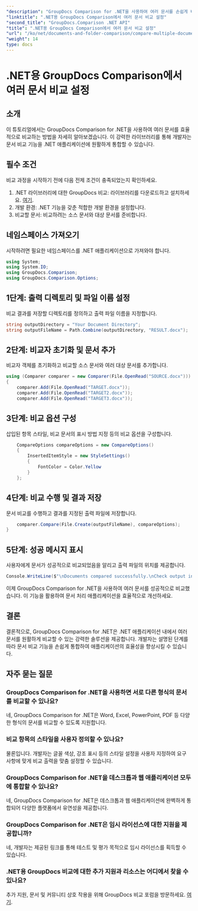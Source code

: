 ```yaml
---
"description": "GroupDocs Comparison for .NET을 사용하여 여러 문서를 손쉽게 비교하는 방법을 알아보세요. 원활한 문서 처리를 위한 단계별 가이드를 따라해 보세요."
"linktitle": ".NET용 GroupDocs Comparison에서 여러 문서 비교 설정"
"second_title": "GroupDocs.Comparison .NET API"
"title": ".NET용 GroupDocs Comparison에서 여러 문서 비교 설정"
"url": "/ko/net/documents-and-folder-comparison/compare-multiple-documents-settings-dotnet/"
"weight": 14
type: docs
---
```

# .NET용 GroupDocs Comparison에서 여러 문서 비교 설정

## 소개
이 튜토리얼에서는 GroupDocs Comparison for .NET을 사용하여 여러 문서를 효율적으로 비교하는 방법을 자세히 알아보겠습니다. 이 강력한 라이브러리를 통해 개발자는 문서 비교 기능을 .NET 애플리케이션에 원활하게 통합할 수 있습니다.
## 필수 조건
비교 과정을 시작하기 전에 다음 전제 조건이 충족되었는지 확인하세요.
1. .NET 라이브러리에 대한 GroupDocs 비교: 라이브러리를 다운로드하고 설치하세요. [여기](https://releases.groupdocs.com/comparison/net/).
2. 개발 환경: .NET 기능을 갖춘 적합한 개발 환경을 설정합니다.
3. 비교할 문서: 비교하려는 소스 문서와 대상 문서를 준비합니다.

## 네임스페이스 가져오기
시작하려면 필요한 네임스페이스를 .NET 애플리케이션으로 가져와야 합니다.
```csharp
using System;
using System.IO;
using GroupDocs.Comparison;
using GroupDocs.Comparison.Options;
```
## 1단계: 출력 디렉토리 및 파일 이름 설정
비교 결과를 저장할 디렉토리를 정의하고 출력 파일 이름을 지정합니다.
```csharp
string outputDirectory = "Your Document Directory";
string outputFileName = Path.Combine(outputDirectory, "RESULT.docx");
```
## 2단계: 비교자 초기화 및 문서 추가
비교자 객체를 초기화하고 비교할 소스 문서와 여러 대상 문서를 추가합니다.
```csharp
using (Comparer comparer = new Comparer(File.OpenRead("SOURCE.docx")))
{
    comparer.Add(File.OpenRead("TARGET.docx"));
    comparer.Add(File.OpenRead("TARGET2.docx"));
    comparer.Add(File.OpenRead("TARGET3.docx"));
```
## 3단계: 비교 옵션 구성
삽입된 항목 스타일, 비교 문서의 표시 방법 지정 등의 비교 옵션을 구성합니다.
```csharp
    CompareOptions compareOptions = new CompareOptions()
    {
        InsertedItemStyle = new StyleSettings()
        {
            FontColor = Color.Yellow
        }
    };
```
## 4단계: 비교 수행 및 결과 저장
문서 비교를 수행하고 결과를 지정된 출력 파일에 저장합니다.
```csharp
    comparer.Compare(File.Create(outputFileName), compareOptions);
}
```
## 5단계: 성공 메시지 표시
사용자에게 문서가 성공적으로 비교되었음을 알리고 출력 파일의 위치를 제공합니다.
```csharp
Console.WriteLine($"\nDocuments compared successfully.\nCheck output in {outputDirectory}.");
```
이제 GroupDocs Comparison for .NET을 사용하여 여러 문서를 성공적으로 비교했습니다. 이 기능을 활용하여 문서 처리 애플리케이션을 효율적으로 개선하세요.

## 결론
결론적으로, GroupDocs Comparison for .NET은 .NET 애플리케이션 내에서 여러 문서를 원활하게 비교할 수 있는 강력한 솔루션을 제공합니다. 개발자는 설명된 단계를 따라 문서 비교 기능을 손쉽게 통합하여 애플리케이션의 효율성을 향상시킬 수 있습니다.
## 자주 묻는 질문
### GroupDocs Comparison for .NET을 사용하면 서로 다른 형식의 문서를 비교할 수 있나요?
네, GroupDocs Comparison for .NET은 Word, Excel, PowerPoint, PDF 등 다양한 형식의 문서를 비교할 수 있도록 지원합니다.
### 비교 항목의 스타일을 사용자 정의할 수 있나요?
물론입니다. 개발자는 글꼴 색상, 강조 표시 등의 스타일 설정을 사용자 지정하여 요구 사항에 맞게 비교 출력을 맞춤 설정할 수 있습니다.
### GroupDocs Comparison for .NET을 데스크톱과 웹 애플리케이션 모두에 통합할 수 있나요?
네, GroupDocs Comparison for .NET은 데스크톱과 웹 애플리케이션에 완벽하게 통합되어 다양한 플랫폼에서 유연성을 제공합니다.
### GroupDocs Comparison for .NET은 임시 라이선스에 대한 지원을 제공합니까?
네, 개발자는 제공된 링크를 통해 테스트 및 평가 목적으로 임시 라이선스를 획득할 수 있습니다.
### .NET용 GroupDocs 비교에 대한 추가 지원과 리소스는 어디에서 찾을 수 있나요?
추가 지원, 문서 및 커뮤니티 상호 작용을 위해 GroupDocs 비교 포럼을 방문하세요. [여기](https://forum.groupdocs.com/c/comparison/12).